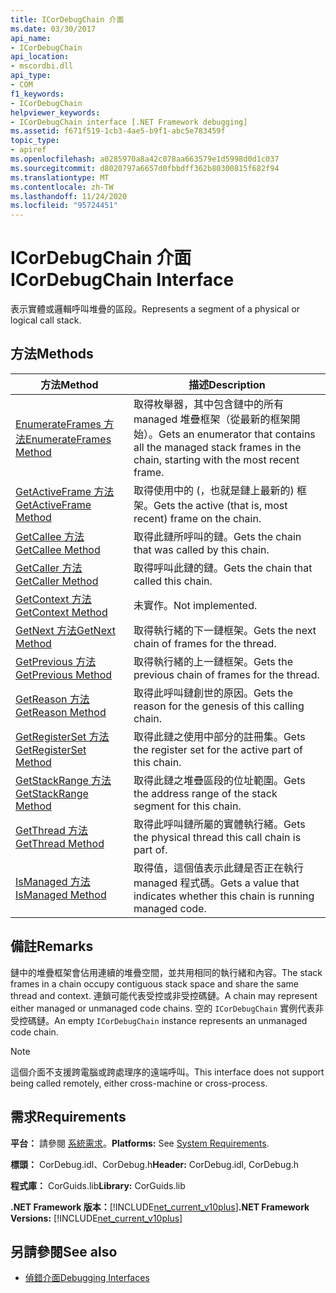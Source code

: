 ```yaml
---
title: ICorDebugChain 介面
ms.date: 03/30/2017
api_name:
- ICorDebugChain
api_location:
- mscordbi.dll
api_type:
- COM
f1_keywords:
- ICorDebugChain
helpviewer_keywords:
- ICorDebugChain interface [.NET Framework debugging]
ms.assetid: f671f519-1cb3-4ae5-b9f1-abc5e783459f
topic_type:
- apiref
ms.openlocfilehash: a0285970a8a42c078aa663579e1d5998d0d1c037
ms.sourcegitcommit: d8020797a6657d0fbbdff362b80300815f682f94
ms.translationtype: MT
ms.contentlocale: zh-TW
ms.lasthandoff: 11/24/2020
ms.locfileid: "95724451"
---
```

# <a name="icordebugchain-interface"></a><span data-ttu-id="80ce7-102">ICorDebugChain 介面</span><span class="sxs-lookup"><span data-stu-id="80ce7-102">ICorDebugChain Interface</span></span>

<span data-ttu-id="80ce7-103">表示實體或邏輯呼叫堆疊的區段。</span><span class="sxs-lookup"><span data-stu-id="80ce7-103">Represents a segment of a physical or logical call stack.</span></span>  
  
## <a name="methods"></a><span data-ttu-id="80ce7-104">方法</span><span class="sxs-lookup"><span data-stu-id="80ce7-104">Methods</span></span>  
  
|<span data-ttu-id="80ce7-105">方法</span><span class="sxs-lookup"><span data-stu-id="80ce7-105">Method</span></span>|<span data-ttu-id="80ce7-106">描述</span><span class="sxs-lookup"><span data-stu-id="80ce7-106">Description</span></span>|  
|------------|-----------------|  
|[<span data-ttu-id="80ce7-107">EnumerateFrames 方法</span><span class="sxs-lookup"><span data-stu-id="80ce7-107">EnumerateFrames Method</span></span>](icordebugchain-enumerateframes-method.md)|<span data-ttu-id="80ce7-108">取得枚舉器，其中包含鏈中的所有 managed 堆疊框架（從最新的框架開始）。</span><span class="sxs-lookup"><span data-stu-id="80ce7-108">Gets an enumerator that contains all the managed stack frames in the chain, starting with the most recent frame.</span></span>|  
|[<span data-ttu-id="80ce7-109">GetActiveFrame 方法</span><span class="sxs-lookup"><span data-stu-id="80ce7-109">GetActiveFrame Method</span></span>](icordebugchain-getactiveframe-method.md)|<span data-ttu-id="80ce7-110">取得使用中的 (，也就是鏈上最新的) 框架。</span><span class="sxs-lookup"><span data-stu-id="80ce7-110">Gets the active (that is, most recent) frame on the chain.</span></span>|  
|[<span data-ttu-id="80ce7-111">GetCallee 方法</span><span class="sxs-lookup"><span data-stu-id="80ce7-111">GetCallee Method</span></span>](icordebugchain-getcallee-method.md)|<span data-ttu-id="80ce7-112">取得此鏈所呼叫的鏈。</span><span class="sxs-lookup"><span data-stu-id="80ce7-112">Gets the chain that was called by this chain.</span></span>|  
|[<span data-ttu-id="80ce7-113">GetCaller 方法</span><span class="sxs-lookup"><span data-stu-id="80ce7-113">GetCaller Method</span></span>](icordebugchain-getcaller-method.md)|<span data-ttu-id="80ce7-114">取得呼叫此鏈的鏈。</span><span class="sxs-lookup"><span data-stu-id="80ce7-114">Gets the chain that called this chain.</span></span>|  
|[<span data-ttu-id="80ce7-115">GetContext 方法</span><span class="sxs-lookup"><span data-stu-id="80ce7-115">GetContext Method</span></span>](icordebugchain-getcontext-method.md)|<span data-ttu-id="80ce7-116">未實作。</span><span class="sxs-lookup"><span data-stu-id="80ce7-116">Not implemented.</span></span>|  
|[<span data-ttu-id="80ce7-117">GetNext 方法</span><span class="sxs-lookup"><span data-stu-id="80ce7-117">GetNext Method</span></span>](icordebugchain-getnext-method.md)|<span data-ttu-id="80ce7-118">取得執行緒的下一鏈框架。</span><span class="sxs-lookup"><span data-stu-id="80ce7-118">Gets the next chain of frames for the thread.</span></span>|  
|[<span data-ttu-id="80ce7-119">GetPrevious 方法</span><span class="sxs-lookup"><span data-stu-id="80ce7-119">GetPrevious Method</span></span>](icordebugchain-getprevious-method.md)|<span data-ttu-id="80ce7-120">取得執行緒的上一鏈框架。</span><span class="sxs-lookup"><span data-stu-id="80ce7-120">Gets the previous chain of frames for the thread.</span></span>|  
|[<span data-ttu-id="80ce7-121">GetReason 方法</span><span class="sxs-lookup"><span data-stu-id="80ce7-121">GetReason Method</span></span>](icordebugchain-getreason-method.md)|<span data-ttu-id="80ce7-122">取得此呼叫鏈創世的原因。</span><span class="sxs-lookup"><span data-stu-id="80ce7-122">Gets the reason for the genesis of this calling chain.</span></span>|  
|[<span data-ttu-id="80ce7-123">GetRegisterSet 方法</span><span class="sxs-lookup"><span data-stu-id="80ce7-123">GetRegisterSet Method</span></span>](icordebugchain-getregisterset-method.md)|<span data-ttu-id="80ce7-124">取得此鏈之使用中部分的註冊集。</span><span class="sxs-lookup"><span data-stu-id="80ce7-124">Gets the register set for the active part of this chain.</span></span>|  
|[<span data-ttu-id="80ce7-125">GetStackRange 方法</span><span class="sxs-lookup"><span data-stu-id="80ce7-125">GetStackRange Method</span></span>](icordebugchain-getstackrange-method.md)|<span data-ttu-id="80ce7-126">取得此鏈之堆疊區段的位址範圍。</span><span class="sxs-lookup"><span data-stu-id="80ce7-126">Gets the address range of the stack segment for this chain.</span></span>|  
|[<span data-ttu-id="80ce7-127">GetThread 方法</span><span class="sxs-lookup"><span data-stu-id="80ce7-127">GetThread Method</span></span>](icordebugchain-getthread-method.md)|<span data-ttu-id="80ce7-128">取得此呼叫鏈所屬的實體執行緒。</span><span class="sxs-lookup"><span data-stu-id="80ce7-128">Gets the physical thread this call chain is part of.</span></span>|  
|[<span data-ttu-id="80ce7-129">IsManaged 方法</span><span class="sxs-lookup"><span data-stu-id="80ce7-129">IsManaged Method</span></span>](icordebugchain-ismanaged-method.md)|<span data-ttu-id="80ce7-130">取得值，這個值表示此鏈是否正在執行 managed 程式碼。</span><span class="sxs-lookup"><span data-stu-id="80ce7-130">Gets a value that indicates whether this chain is running managed code.</span></span>|  
  
## <a name="remarks"></a><span data-ttu-id="80ce7-131">備註</span><span class="sxs-lookup"><span data-stu-id="80ce7-131">Remarks</span></span>  

 <span data-ttu-id="80ce7-132">鏈中的堆疊框架會佔用連續的堆疊空間，並共用相同的執行緒和內容。</span><span class="sxs-lookup"><span data-stu-id="80ce7-132">The stack frames in a chain occupy contiguous stack space and share the same thread and context.</span></span> <span data-ttu-id="80ce7-133">連鎖可能代表受控或非受控碼鏈。</span><span class="sxs-lookup"><span data-stu-id="80ce7-133">A chain may represent either managed or unmanaged code chains.</span></span> <span data-ttu-id="80ce7-134">空的 `ICorDebugChain` 實例代表非受控碼鏈。</span><span class="sxs-lookup"><span data-stu-id="80ce7-134">An empty `ICorDebugChain` instance represents an unmanaged code chain.</span></span>  
  
> [!NOTE]
> <span data-ttu-id="80ce7-135">這個介面不支援跨電腦或跨處理序的遠端呼叫。</span><span class="sxs-lookup"><span data-stu-id="80ce7-135">This interface does not support being called remotely, either cross-machine or cross-process.</span></span>  
  
## <a name="requirements"></a><span data-ttu-id="80ce7-136">需求</span><span class="sxs-lookup"><span data-stu-id="80ce7-136">Requirements</span></span>  

 <span data-ttu-id="80ce7-137">**平台：** 請參閱 [系統需求](../../get-started/system-requirements.md)。</span><span class="sxs-lookup"><span data-stu-id="80ce7-137">**Platforms:** See [System Requirements](../../get-started/system-requirements.md).</span></span>  
  
 <span data-ttu-id="80ce7-138">**標頭：** CorDebug.idl、CorDebug.h</span><span class="sxs-lookup"><span data-stu-id="80ce7-138">**Header:** CorDebug.idl, CorDebug.h</span></span>  
  
 <span data-ttu-id="80ce7-139">**程式庫：** CorGuids.lib</span><span class="sxs-lookup"><span data-stu-id="80ce7-139">**Library:** CorGuids.lib</span></span>  
  
 <span data-ttu-id="80ce7-140">**.NET Framework 版本：**[!INCLUDE[net_current_v10plus](../../../../includes/net-current-v10plus-md.md)]</span><span class="sxs-lookup"><span data-stu-id="80ce7-140">**.NET Framework Versions:** [!INCLUDE[net_current_v10plus](../../../../includes/net-current-v10plus-md.md)]</span></span>  
  
## <a name="see-also"></a><span data-ttu-id="80ce7-141">另請參閱</span><span class="sxs-lookup"><span data-stu-id="80ce7-141">See also</span></span>

- [<span data-ttu-id="80ce7-142">偵錯介面</span><span class="sxs-lookup"><span data-stu-id="80ce7-142">Debugging Interfaces</span></span>](debugging-interfaces.md)
